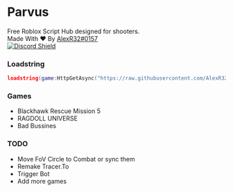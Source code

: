 # Parvus
Free Roblox Script Hub designed for shooters.  
Made With ❤️ By [AlexR32#0157](https://discord.com/users/679661473261551634)  
[![Discord Shield](https://discordapp.com/api/guilds/878687264622932009/widget.png)](https://discord.gg/JKywVqjV6m)
### Loadstring
```lua
loadstring(game:HttpGetAsync("https://raw.githubusercontent.com/AlexR32/Parvus/main/Loader.lua"))()
```
### Games
- Blackhawk Rescue Mission 5
- RAGDOLL UNIVERSE
- Bad Bussines
### TODO
- Move FoV Circle to Combat or sync them
- Remake Tracer.To
- Trigger Bot
- Add more games
